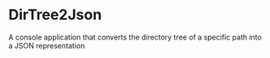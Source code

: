 # DirTree2Json
A console application that converts the directory tree of a specific path into a JSON representation
